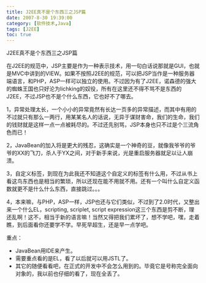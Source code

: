 ```yaml
---
title: J2EE真不是个东西三之JSP篇
date: 2007-8-30 19:39:00
category: [软件技术,Java]
tags: [J2EE]
toc: true
---
```

J2EE真不是个东西三之JSP篇
<!-- more -->
在J2EE的规范中，JSP主要是作为一种表示技术，用一句白话说那就是GUI，也就是MVC中讲到的VIEW。如果不按照J2EE的规范，可以把JSP当作是一种服务器端语言，和PHP，ASP一样可以独立的使用。不过因为有了J2EE，诺森德的强大的蜘蛛王国也只好沦为lichking的奴役，所有在这里还不得不骂不是东西的J2EE，不过JSP也不是个什么东西，它也好不了哪去。

1，异常处理太长，一个小小的异常竟然有长达一页多的异常描述，而其中有用的不过就只有那么一两行，用某某名人的话说，无异于谋财害命，我们的生命，我们的钱财就是这样一点一点被耗尽的。不过还先别骂，JSP本身也只不过是个三流角色而已！

2，JavaBean的加入将是更大的残忍，这确实是一个神奇的豆，就像我爷爷的爷爷的XX的飞刀，杀人于YX之间，对于新手来说，光是重启服务器就足以让人崩溃。

3，自定义标签，到现在为此我还不知道这个自定义的标签有什么用，不过从书上看这鸟东西也是相当的繁琐，所以还现在能不用就不用。还有一个叫什么自定义函数就更不是什么什么东西，直接跳过。。。

4，本来嘛，与PHP，ASP一样，JSP也还与它们类似，不过到了2.0时代，又整出来一个什么EL，scripting, scriplet, script expression这三个东西是剪不断，理还乱啊！这不，相当于新的语言嘛！当然又得把我们累坏了，想不学吧，嘿，走着瞧，到后面看你还要学不学。早死早超生，还是早一点学吧。

重点：
* JavaBean用IDE来产生。
* 需要重点看的是EL，看了以后就可以用JSTL了。
* 其它的随便看看吧，在正式的开发中不会怎么用到的。毕竟它是号称完全面向对象的，我以前也仔细的看了，现在全丢了。
